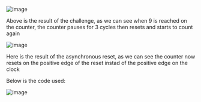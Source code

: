 ![image](https://user-images.githubusercontent.com/62945384/197772597-5f72d4db-d828-4eff-aba1-f6dc86280a9f.png)

Above is the result of the challenge, as we can see when 9 is reached on the counter, the counter pauses for 3 cycles then resets and starts to count again

![image](https://user-images.githubusercontent.com/62945384/197774390-aff398c1-dfa4-411a-940d-0079b8266ac8.png)

Here is the result of the asynchronous reset, as we can see the counter now resets on the positive edge of the reset instad of the positive edge on the clock

Below is the code used:

![image](https://user-images.githubusercontent.com/62945384/197774608-511c9521-6eb9-4837-b550-ee4d564ea269.png)
